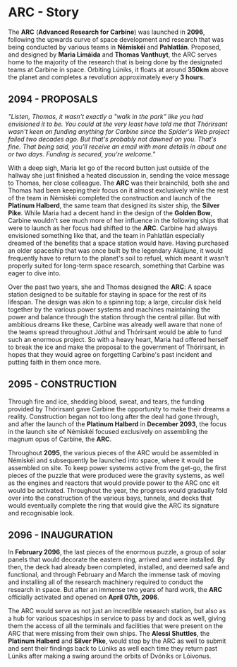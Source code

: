# ARC - Story
The **ARC** (**Advanced Research for Carbine**) was launched in **2096**, following the upwards curve of space development and research that was being conducted by various teams in **Némiskéi** and **Pahlatlán**. Proposed, and designed by **Maria Limáida** and **Thomas Vanthuyt**, the ARC serves home to the majority of the research that is being done by the designated teams at Carbine in space. Orbiting Lúniks, it floats at around **350km** above the planet and completes a revolution approximately every **3 hours**.

## 2094 - PROPOSALS
*"Listen, Thomas, it wasn't exactly a "walk in the park" like you had envisioned it to be. You could at the very least have told me that Thórirsant wasn't keen on funding anything for Carbine since the Spider's Web project failed two decades ago. But that's probably not dawned on you. That's fine. That being said, you'll receive an email with more details in about one or two days. Funding is secured, you're welcome."*

With a deep sigh, Maria let go of the record button just outside of the hallway she just finished a heated discussion in, sending the voice message to Thomas, her close colleague. The **ARC** was their brainchild, both she and Thomas had been keeping their focus on it almost exclusively while the rest of the team in Némiskéi completed the construction and launch of the **Platinum Halberd**, the same team that designed its sister ship, the **Silver Pike**. While Maria had a decent hand in the design of the **Golden Bow**, Carbine wouldn't see much more of her influence in the following ships that were to launch as her focus had shifted to the **ARC**. Carbine had always envisioned something like that, and the team in Pahlatlán especially dreamed of the benefits that a space station would have. Having purchased an older spaceship that was once built by the legendary Akájune, it would frequently have to return to the planet's soil to refuel, which meant it wasn't properly suited for long-term space research, something that Carbine was eager to dive into.

Over the past two years, she and Thomas designed the **ARC**: A space station designed to be suitable for staying in space for the rest of its lifespan. The design was akin to a spinning top; a large, circular disk held together by the various power systems and machines maintaining the power and balance through the station through the central pillar. But with ambitious dreams like these, Carbine was already well aware that none of the teams spread throughout Jóthul and Thórirsant would be able to fund such an enormous project. So with a heavy heart, Maria had offered herself to break the ice and make the proposal to the government of Thórirsant, in hopes that they would agree on forgetting Carbine's past incident and putting faith in them once more.

## 2095 - CONSTRUCTION
Through fire and ice, shedding blood, sweat, and tears, the funding provided by Thórirsant gave Carbine the opportunity to make their dreams a reality. Construction began not too long after the deal had gone through, and after the launch of the **Platinum Halberd** in **December 2093**, the focus in the launch site of Némiskéi focused exclusively on assembling the magnum opus of Carbine, the **ARC**.

Throughout **2095**, the various pieces of the ARC would be assembled in Némiskéi and subsequently be launched into space, where it would be assembled on site. To keep power systems active from the get-go, the first pieces of the puzzle that were produced were the gravity systems, as well as the engines and reactors that would provide power to the ARC onc eit would be activated. Throughout the year, the progress would gradually fold over into the construction of the various bays, tunnels, and decks that would eventually complete the ring that would give the ARC its signature and recognisable look.

## 2096 - INAUGURATION
In **February 2096**, the last pieces of the enormous puzzle, a group of solar panels that would decorate the eastern ring, arrived and were installed. By then, the deck had already been completed, installed, and deemed safe and functional, and through February and March the immense task of moving and installing all of the research machinery required to conduct the research in space. But after an immense two years of hard work, the **ARC** officially activated and opened on **April 07th, 2096**. 

The ARC would serve as not just an incredible research station, but also as a hub for various spaceships in service to pass by and dock as well, giving them the access of all the terminals and facilities that were present on the ARC that were missing from their own ships. The **Alessi Shuttles**, the **Platinum Halberd** and **Silver Pike**, would stop by the ARC as well to submit and sent their findings back to Lúniks as well each time they return past Lúniks after making a swing around the orbits of Dvóniks or Lóivonus. 